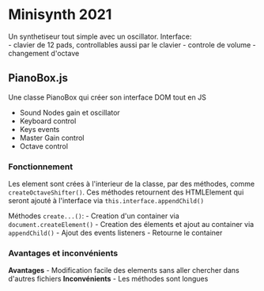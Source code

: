 # Minisynth 2021
Un synthetiseur tout simple avec un oscillator.
Interface:  
    - clavier de 12 pads, controllables aussi par le clavier
    - controle de volume 
    - changement d'octave

## PianoBox.js
Une classe PianoBox qui créer son interface DOM tout en JS
- Sound Nodes gain et oscillator
- Keyboard control
- Keys events
- Master Gain control
- Octave control

### Fonctionnement
Les element sont crées à l'interieur de la classe, par des méthodes, comme `createOctaveShifter()`. Ces méthodes retournent des HTMLElement qui seront ajouté à l'interface via `this.interface.appendChild()`

Méthodes `create...()`:
    - Creation d'un container via `document.createElement()`
    - Creation des élements et ajout au container via `appendChild()`
    - Ajout des events listeners
    - Retourne le container

### Avantages et inconvénients
**Avantages**
    - Modification facile des elements sans aller chercher dans d'autres fichiers
**Inconvénients**
    - Les méthodes sont longues

